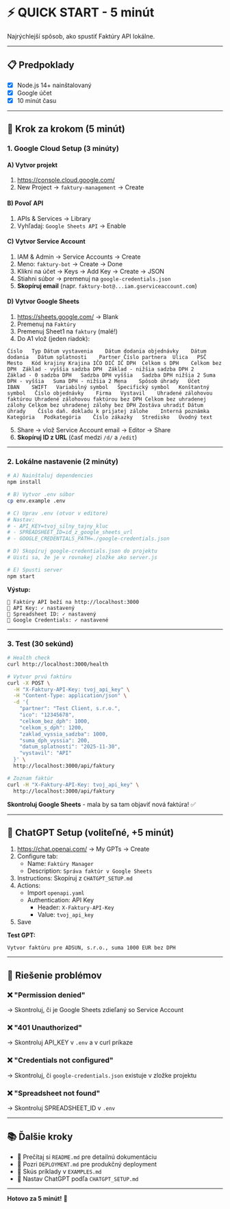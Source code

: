 # ⚡ QUICK START - 5 minút

Najrýchlejší spôsob, ako spustiť Faktúry API lokálne.

---

## 📋 Predpoklady

- [x] Node.js 14+ nainštalovaný
- [x] Google účet
- [x] 10 minút času

---

## 🚀 Krok za krokom (5 minút)

### 1. Google Cloud Setup (3 minúty)

#### A) Vytvor projekt
1. https://console.cloud.google.com/
2. New Project → `faktury-management` → Create

#### B) Povoľ API
1. APIs & Services → Library
2. Vyhľadaj: `Google Sheets API` → Enable

#### C) Vytvor Service Account
1. IAM & Admin → Service Accounts → Create
2. Meno: `faktury-bot` → Create → Done
3. Klikni na účet → Keys → Add Key → Create → JSON
4. Stiahni súbor → premenuj na `google-credentials.json`
5. **Skopíruj email** (napr. `faktury-bot@...iam.gserviceaccount.com`)

#### D) Vytvor Google Sheets
1. https://sheets.google.com/ → Blank
2. Premenuj na `Faktúry`
3. Premenuj Sheet1 na `faktury` (malé!)
4. Do A1 vlož (jeden riadok):
```
Číslo	Typ	Dátum vystavenia	Dátum dodania objednávky	Dátum dodania	Dátum splatnosti	Partner	Číslo partnera	Ulica	PSČ	Mesto	Kód krajiny	Krajina	IČO	DIČ	IČ DPH	Celkom s DPH	Celkom bez DPH	Základ - vyššia sadzba DPH	Základ - nižšia sadzba DPH 2	Základ - 0 sadzba DPH	Sadzba DPH vyššia	Sadzba DPH nižšia 2	Suma DPH - vyššia	Suma DPH - nižšia 2	Mena	Spôsob úhrady	Účet	IBAN	SWIFT	Variabilný symbol	Špecifický symbol	Konštantný symbol	Číslo objednávky	Firma	Vystavil	Uhradené zálohovou faktúrou	Uhradené zálohovou faktúrou bez DPH	Celkom bez uhradenej zálohy	Celkom bez uhradenej zálohy bez DPH	Zostáva uhradiť	Dátum úhrady	Číslo daň. dokladu k prijatej zálohe	Interná poznámka	Kategória	Podkategória	Číslo zákazky	Stredisko	Úvodný text
```
5. Share → vlož Service Account email → Editor → Share
6. **Skopíruj ID z URL** (časť medzi `/d/` a `/edit`)

---

### 2. Lokálne nastavenie (2 minúty)

```bash
# A) Nainštaluj dependencies
npm install

# B) Vytvor .env súbor
cp env.example .env

# C) Uprav .env (otvor v editore)
# Nastav:
# - API_KEY=tvoj_silny_tajny_kluc
# - SPREADSHEET_ID=id_z_google_sheets_url
# - GOOGLE_CREDENTIALS_PATH=./google-credentials.json

# D) Skopíruj google-credentials.json do projektu
# Uisti sa, že je v rovnakej zložke ako server.js

# E) Spusti server
npm start
```

**Výstup:**
```
🚀 Faktúry API beží na http://localhost:3000
🔑 API Key: ✓ nastavený
📄 Spreadsheet ID: ✓ nastavený
🔐 Google Credentials: ✓ nastavené
```

---

### 3. Test (30 sekúnd)

```bash
# Health check
curl http://localhost:3000/health

# Vytvor prvú faktúru
curl -X POST \
  -H "X-Faktury-API-Key: tvoj_api_key" \
  -H "Content-Type: application/json" \
  -d '{
    "partner": "Test Client, s.r.o.",
    "ico": "12345678",
    "celkom_bez_dph": 1000,
    "celkom_s_dph": 1200,
    "zaklad_vyssia_sadzba": 1000,
    "suma_dph_vyssia": 200,
    "datum_splatnosti": "2025-11-30",
    "vystavil": "API"
  }' \
  http://localhost:3000/api/faktury

# Zoznam faktúr
curl -H "X-Faktury-API-Key: tvoj_api_key" \
  http://localhost:3000/api/faktury
```

**Skontroluj Google Sheets** - mala by sa tam objaviť nová faktúra! ✅

---

## 🤖 ChatGPT Setup (voliteľné, +5 minút)

1. https://chat.openai.com/ → My GPTs → Create
2. Configure tab:
   - Name: `Faktúry Manager`
   - Description: `Správa faktúr v Google Sheets`
3. Instructions: Skopíruj z `CHATGPT_SETUP.md`
4. Actions:
   - Import `openapi.yaml`
   - Authentication: API Key
     - Header: `X-Faktury-API-Key`
     - Value: `tvoj_api_key`
5. Save

**Test GPT:**
```
Vytvor faktúru pre ADSUN, s.r.o., suma 1000 EUR bez DPH
```

---

## 🔧 Riešenie problémov

### ❌ "Permission denied"
→ Skontroluj, či je Google Sheets zdieľaný so Service Account

### ❌ "401 Unauthorized"
→ Skontroluj API_KEY v `.env` a v curl príkaze

### ❌ "Credentials not configured"
→ Skontroluj, či `google-credentials.json` existuje v zložke projektu

### ❌ "Spreadsheet not found"
→ Skontroluj SPREADSHEET_ID v `.env`

---

## 📚 Ďalšie kroky

- 📖 Prečítaj si `README.md` pre detailnú dokumentáciu
- 🚀 Pozri `DEPLOYMENT.md` pre produkčný deployment
- 🧪 Skús príklady v `EXAMPLES.md`
- 🤖 Nastav ChatGPT podľa `CHATGPT_SETUP.md`

---

**Hotovo za 5 minút!** 🎉

